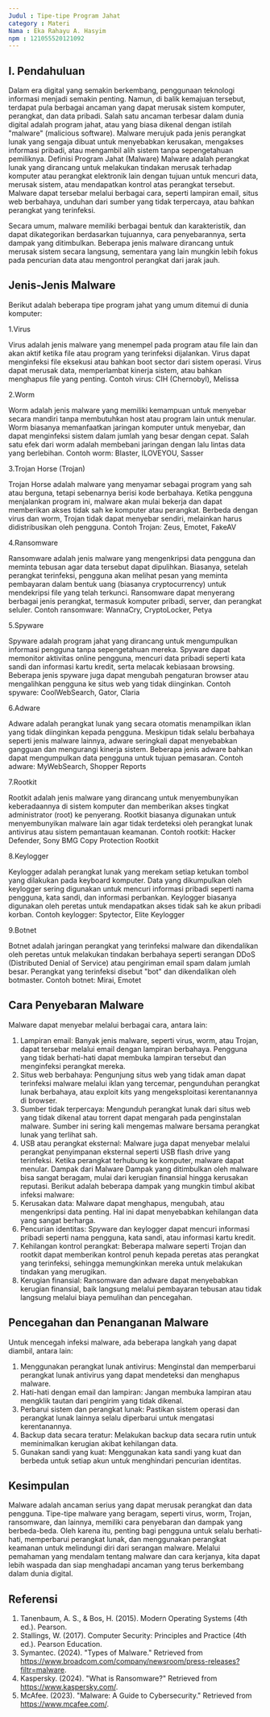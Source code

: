 ```yaml
---
Judul : Tipe-tipe Program Jahat
category : Materi
Nama : Eka Rahayu A. Hasyim
npm : 121055520121092
---
```


## I. Pendahuluan
Dalam era digital yang semakin berkembang, penggunaan teknologi informasi menjadi semakin penting. Namun, di balik kemajuan tersebut, terdapat pula berbagai ancaman yang dapat merusak sistem komputer, perangkat, dan data pribadi. Salah satu ancaman terbesar dalam dunia digital adalah program jahat, atau yang biasa dikenal dengan istilah "malware" (malicious software). Malware merujuk pada jenis perangkat lunak yang sengaja dibuat untuk menyebabkan kerusakan, mengakses informasi pribadi, atau mengambil alih sistem tanpa sepengetahuan pemiliknya.
Definisi Program Jahat (Malware)
Malware adalah perangkat lunak yang dirancang untuk melakukan tindakan merusak terhadap komputer atau perangkat elektronik lain dengan tujuan untuk mencuri data, merusak sistem, atau mendapatkan kontrol atas perangkat tersebut. Malware dapat tersebar melalui berbagai cara, seperti lampiran email, situs web berbahaya, unduhan dari sumber yang tidak terpercaya, atau bahkan perangkat yang terinfeksi.

Secara umum, malware memiliki berbagai bentuk dan karakteristik, dan dapat dikategorikan berdasarkan tujuannya, cara penyebarannya, serta dampak yang ditimbulkan. Beberapa jenis malware dirancang untuk merusak sistem secara langsung, sementara yang lain mungkin lebih fokus pada pencurian data atau mengontrol perangkat dari jarak jauh.
## Jenis-Jenis Malware

Berikut adalah beberapa tipe program jahat yang umum ditemui di dunia komputer:

1.Virus

Virus adalah jenis malware yang menempel pada program atau file lain dan akan aktif ketika file atau program yang terinfeksi dijalankan. Virus dapat menginfeksi file eksekusi atau bahkan boot sector dari sistem operasi. Virus dapat merusak data, memperlambat kinerja sistem, atau bahkan menghapus file yang penting.
Contoh virus: CIH (Chernobyl), Melissa

2.Worm

Worm adalah jenis malware yang memiliki kemampuan untuk menyebar secara mandiri tanpa membutuhkan host atau program lain untuk menular. Worm biasanya memanfaatkan jaringan komputer untuk menyebar, dan dapat menginfeksi sistem dalam jumlah yang besar dengan cepat. Salah satu efek dari worm adalah membebani jaringan dengan lalu lintas data yang berlebihan.
Contoh worm: Blaster, ILOVEYOU, Sasser

3.Trojan Horse (Trojan)

Trojan Horse adalah malware yang menyamar sebagai program yang sah atau berguna, tetapi sebenarnya berisi kode berbahaya. Ketika pengguna menjalankan program ini, malware akan mulai bekerja dan dapat memberikan akses tidak sah ke komputer atau perangkat. Berbeda dengan virus dan worm, Trojan tidak dapat menyebar sendiri, melainkan harus didistribusikan oleh pengguna.
Contoh Trojan: Zeus, Emotet, FakeAV

4.Ransomware

Ransomware adalah jenis malware yang mengenkripsi data pengguna dan meminta tebusan agar data tersebut dapat dipulihkan. Biasanya, setelah perangkat terinfeksi, pengguna akan melihat pesan yang meminta pembayaran dalam bentuk uang (biasanya cryptocurrency) untuk mendekripsi file yang telah terkunci. Ransomware dapat menyerang berbagai jenis perangkat, termasuk komputer pribadi, server, dan perangkat seluler.
Contoh ransomware: WannaCry, CryptoLocker, Petya

5.Spyware

Spyware adalah program jahat yang dirancang untuk mengumpulkan informasi pengguna tanpa sepengetahuan mereka. Spyware dapat memonitor aktivitas online pengguna, mencuri data pribadi seperti kata sandi dan informasi kartu kredit, serta melacak kebiasaan browsing. Beberapa jenis spyware juga dapat mengubah pengaturan browser atau mengalihkan pengguna ke situs web yang tidak diinginkan.
Contoh spyware: CoolWebSearch, Gator, Claria

6.Adware

Adware adalah perangkat lunak yang secara otomatis menampilkan iklan yang tidak diinginkan kepada pengguna. Meskipun tidak selalu berbahaya seperti jenis malware lainnya, adware seringkali dapat menyebabkan gangguan dan mengurangi kinerja sistem. Beberapa jenis adware bahkan dapat mengumpulkan data pengguna untuk tujuan pemasaran.
Contoh adware: MyWebSearch, Shopper Reports

7.Rootkit

Rootkit adalah jenis malware yang dirancang untuk menyembunyikan keberadaannya di sistem komputer dan memberikan akses tingkat administrator (root) ke penyerang. Rootkit biasanya digunakan untuk menyembunyikan malware lain agar tidak terdeteksi oleh perangkat lunak antivirus atau sistem pemantauan keamanan.
Contoh rootkit: Hacker Defender, Sony BMG Copy Protection Rootkit

8.Keylogger

Keylogger adalah perangkat lunak yang merekam setiap ketukan tombol yang dilakukan pada keyboard komputer. Data yang dikumpulkan oleh keylogger sering digunakan untuk mencuri informasi pribadi seperti nama pengguna, kata sandi, dan informasi perbankan. Keylogger biasanya digunakan oleh peretas untuk mendapatkan akses tidak sah ke akun pribadi korban.
Contoh keylogger: Spytector, Elite Keylogger

9.Botnet

Botnet adalah jaringan perangkat yang terinfeksi malware dan dikendalikan oleh peretas untuk melakukan tindakan berbahaya seperti serangan DDoS (Distributed Denial of Service) atau pengiriman email spam dalam jumlah besar. Perangkat yang terinfeksi disebut "bot" dan dikendalikan oleh botmaster.
Contoh botnet: Mirai, Emotet

## Cara Penyebaran Malware
Malware dapat menyebar melalui berbagai cara, antara lain:
1.	Lampiran email: Banyak jenis malware, seperti virus, worm, atau Trojan, dapat tersebar melalui email dengan lampiran berbahaya. Pengguna yang tidak berhati-hati dapat membuka lampiran tersebut dan menginfeksi perangkat mereka.
2.	Situs web berbahaya: Pengunjung situs web yang tidak aman dapat terinfeksi malware melalui iklan yang tercemar, pengunduhan perangkat lunak berbahaya, atau exploit kits yang mengeksploitasi kerentanannya di browser.
3.	Sumber tidak terpercaya: Mengunduh perangkat lunak dari situs web yang tidak dikenal atau torrent dapat mengarah pada penginstalan malware. Sumber ini sering kali mengemas malware bersama perangkat lunak yang terlihat sah.
4.	USB atau perangkat eksternal: Malware juga dapat menyebar melalui perangkat penyimpanan eksternal seperti USB flash drive yang terinfeksi. Ketika perangkat terhubung ke komputer, malware dapat menular.
 Dampak dari Malware
Dampak yang ditimbulkan oleh malware bisa sangat beragam, mulai dari kerugian finansial hingga kerusakan reputasi. Berikut adalah beberapa dampak yang mungkin timbul akibat infeksi malware:
1.	Kerusakan data: Malware dapat menghapus, mengubah, atau mengenkripsi data penting. Hal ini dapat menyebabkan kehilangan data yang sangat berharga.
2.	Pencurian identitas: Spyware dan keylogger dapat mencuri informasi pribadi seperti nama pengguna, kata sandi, atau informasi kartu kredit.
3.	Kehilangan kontrol perangkat: Beberapa malware seperti Trojan dan rootkit dapat memberikan kontrol penuh kepada peretas atas perangkat yang terinfeksi, sehingga memungkinkan mereka untuk melakukan tindakan yang merugikan.
4.	Kerugian finansial: Ransomware dan adware dapat menyebabkan kerugian finansial, baik langsung melalui pembayaran tebusan atau tidak langsung melalui biaya pemulihan dan pencegahan.
## Pencegahan dan Penanganan Malware
Untuk mencegah infeksi malware, ada beberapa langkah yang dapat diambil, antara lain:
1.	Menggunakan perangkat lunak antivirus: Menginstal dan memperbarui perangkat lunak antivirus yang dapat mendeteksi dan menghapus malware.
2.	Hati-hati dengan email dan lampiran: Jangan membuka lampiran atau mengklik tautan dari pengirim yang tidak dikenal.
3.	Perbarui sistem dan perangkat lunak: Pastikan sistem operasi dan perangkat lunak lainnya selalu diperbarui untuk mengatasi kerentanannya.
4.	Backup data secara teratur: Melakukan backup data secara rutin untuk meminimalkan kerugian akibat kehilangan data.
5.	Gunakan sandi yang kuat: Menggunakan kata sandi yang kuat dan berbeda untuk setiap akun untuk menghindari pencurian identitas.

## Kesimpulan
Malware adalah ancaman serius yang dapat merusak perangkat dan data pengguna. Tipe-tipe malware yang beragam, seperti virus, worm, Trojan, ransomware, dan lainnya, memiliki cara penyebaran dan dampak yang berbeda-beda. Oleh karena itu, penting bagi pengguna untuk selalu berhati-hati, memperbarui perangkat lunak, dan menggunakan perangkat keamanan untuk melindungi diri dari serangan malware.
Melalui pemahaman yang mendalam tentang malware dan cara kerjanya, kita dapat lebih waspada dan siap menghadapi ancaman yang terus berkembang dalam dunia digital.

## Referensi
1.	Tanenbaum, A. S., & Bos, H. (2015). Modern Operating Systems (4th ed.). Pearson.
2.	Stallings, W. (2017). Computer Security: Principles and Practice (4th ed.). Pearson Education.
3.	Symantec. (2024). "Types of Malware." Retrieved from https://www.broadcom.com/company/newsroom/press-releases?filtr=malware.
4.	Kaspersky. (2024). "What is Ransomware?" Retrieved from https://www.kaspersky.com/.
5.	McAfee. (2023). "Malware: A Guide to Cybersecurity." Retrieved from https://www.mcafee.com/.


